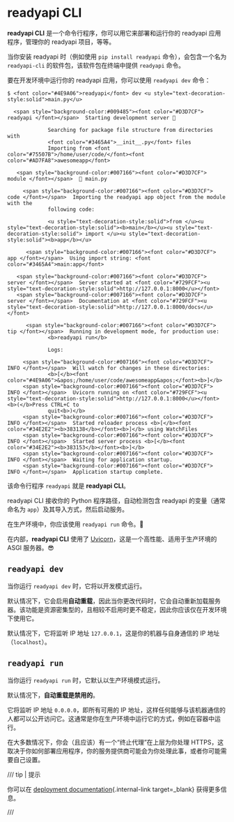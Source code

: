 # readyapi CLI

**readyapi CLI** 是一个命令行程序，你可以用它来部署和运行你的 readyapi 应用程序，管理你的 readyapi 项目，等等。

当你安装 readyapi 时（例如使用 `pip install readyapi` 命令），会包含一个名为 `readyapi-cli` 的软件包，该软件包在终端中提供 `readyapi` 命令。

要在开发环境中运行你的 readyapi 应用，你可以使用 `readyapi dev` 命令：

<div class="termy">

```console
$ <font color="#4E9A06">readyapi</font> dev <u style="text-decoration-style:solid">main.py</u>

  <span style="background-color:#009485"><font color="#D3D7CF"> readyapi </font></span>  Starting development server 🚀

             Searching for package file structure from directories with
             <font color="#3465A4">__init__.py</font> files
             Importing from <font color="#75507B">/home/user/code/</font><font color="#AD7FA8">awesomeapp</font>

   <span style="background-color:#007166"><font color="#D3D7CF"> module </font></span>  🐍 main.py

     <span style="background-color:#007166"><font color="#D3D7CF"> code </font></span>  Importing the readyapi app object from the module with the
             following code:

             <u style="text-decoration-style:solid">from </u><u style="text-decoration-style:solid"><b>main</b></u><u style="text-decoration-style:solid"> import </u><u style="text-decoration-style:solid"><b>app</b></u>

      <span style="background-color:#007166"><font color="#D3D7CF"> app </font></span>  Using import string: <font color="#3465A4">main:app</font>

   <span style="background-color:#007166"><font color="#D3D7CF"> server </font></span>  Server started at <font color="#729FCF"><u style="text-decoration-style:solid">http://127.0.0.1:8000</u></font>
   <span style="background-color:#007166"><font color="#D3D7CF"> server </font></span>  Documentation at <font color="#729FCF"><u style="text-decoration-style:solid">http://127.0.0.1:8000/docs</u></font>

      <span style="background-color:#007166"><font color="#D3D7CF"> tip </font></span>  Running in development mode, for production use:
             <b>readyapi run</b>

             Logs:

     <span style="background-color:#007166"><font color="#D3D7CF"> INFO </font></span>  Will watch for changes in these directories:
             <b>[</b><font color="#4E9A06">&apos;/home/user/code/awesomeapp&apos;</font><b>]</b>
     <span style="background-color:#007166"><font color="#D3D7CF"> INFO </font></span>  Uvicorn running on <font color="#729FCF"><u style="text-decoration-style:solid">http://127.0.0.1:8000</u></font> <b>(</b>Press CTRL+C to
             quit<b>)</b>
     <span style="background-color:#007166"><font color="#D3D7CF"> INFO </font></span>  Started reloader process <b>[</b><font color="#34E2E2"><b>383138</b></font><b>]</b> using WatchFiles
     <span style="background-color:#007166"><font color="#D3D7CF"> INFO </font></span>  Started server process <b>[</b><font color="#34E2E2"><b>383153</b></font><b>]</b>
     <span style="background-color:#007166"><font color="#D3D7CF"> INFO </font></span>  Waiting for application startup.
     <span style="background-color:#007166"><font color="#D3D7CF"> INFO </font></span>  Application startup complete.
```

</div>

该命令行程序 `readyapi` 就是 **readyapi CLI**。

readyapi CLI 接收你的 Python 程序路径，自动检测包含 readyapi 的变量（通常命名为 `app`）及其导入方式，然后启动服务。

在生产环境中，你应该使用 `readyapi run` 命令。🚀

在内部，**readyapi CLI** 使用了 <a href="https://www.uvicorn.org" class="external-link" target="_blank">Uvicorn</a>，这是一个高性能、适用于生产环境的 ASGI 服务器。😎

## `readyapi dev`

当你运行 `readyapi dev` 时，它将以开发模式运行。

默认情况下，它会启用**自动重载**，因此当你更改代码时，它会自动重新加载服务器。该功能是资源密集型的，且相较不启用时更不稳定，因此你应该仅在开发环境下使用它。

默认情况下，它将监听 IP 地址 `127.0.0.1`，这是你的机器与自身通信的 IP 地址（`localhost`）。

## `readyapi run`

当你运行 `readyapi run` 时，它默认以生产环境模式运行。

默认情况下，**自动重载是禁用的**。

它将监听 IP 地址 `0.0.0.0`，即所有可用的 IP 地址，这样任何能够与该机器通信的人都可以公开访问它。这通常是你在生产环境中运行它的方式，例如在容器中运行。

在大多数情况下，你会（且应该）有一个“终止代理”在上层为你处理 HTTPS，这取决于你如何部署应用程序，你的服务提供商可能会为你处理此事，或者你可能需要自己设置。

/// tip | 提示

你可以在 [deployment documentation](deployment/index.md){.internal-link target=_blank} 获得更多信息。

///
